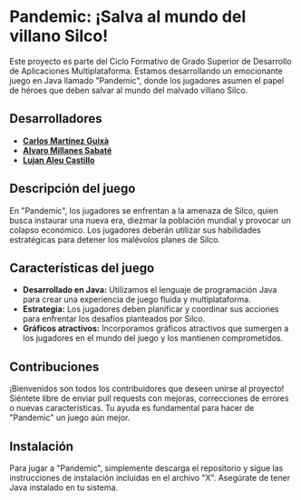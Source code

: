 # Pandemic: ¡Salva al mundo del villano Silco!

Este proyecto es parte del Ciclo Formativo de Grado Superior de Desarrollo de Aplicaciones Multiplataforma. Estamos desarrollando un emocionante juego en Java llamado "Pandemic", donde los jugadores asumen el papel de héroes que deben salvar al mundo del malvado villano Silco.

## Desarrolladores

- **[Carlos Martínez Guixà](https://marselo-4.github.io/ms-portfolio/)**
- **[Alvaro Millanes Sabaté](https://github.com/bazoca333)**
- **[Lujan Aleu Castillo](https://github.com/LujanIdn)**

## Descripción del juego

En "Pandemic", los jugadores se enfrentan a la amenaza de Silco, quien busca instaurar una nueva era, diezmar la población mundial y provocar un colapso económico. Los jugadores deberán utilizar sus habilidades estratégicas para detener los malévolos planes de Silco.

## Características del juego

- **Desarrollado en Java:** Utilizamos el lenguaje de programación Java para crear una experiencia de juego fluida y multiplataforma.
- **Estrategia:** Los jugadores deben planificar y coordinar sus acciones para enfrentar los desafíos planteados por Silco.
- **Gráficos atractivos:** Incorporamos gráficos atractivos que sumergen a los jugadores en el mundo del juego y los mantienen comprometidos.

## Contribuciones

¡Bienvenidos son todos los contribuidores que deseen unirse al proyecto! Siéntete libre de enviar pull requests con mejoras, correcciones de errores o nuevas características. Tu ayuda es fundamental para hacer de "Pandemic" un juego aún mejor.

## Instalación

Para jugar a "Pandemic", simplemente descarga el repositorio y sigue las instrucciones de instalación incluidas en el archivo "X". Asegúrate de tener Java instalado en tu sistema.

